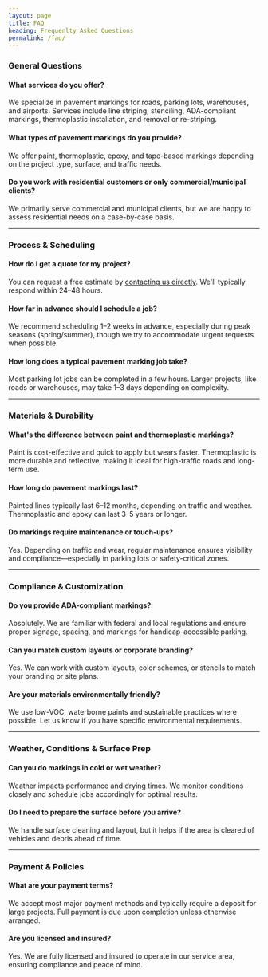 ```yaml
---
layout: page
title: FAQ
heading: Frequenlty Asked Questions
permalink: /faq/
---
```


### General Questions

#### What services do you offer?
We specialize in pavement markings for roads, parking lots, warehouses, and airports. Services include line striping, stenciling, ADA-compliant markings, thermoplastic installation, and removal or re-striping.

#### What types of pavement markings do you provide?
We offer paint, thermoplastic, epoxy, and tape-based markings depending on the project type, surface, and traffic needs.

#### Do you work with residential customers or only commercial/municipal clients?
We primarily serve commercial and municipal clients, but we are happy to assess residential needs on a case-by-case basis.

---

### Process & Scheduling

#### How do I get a quote for my project?
You can request a free estimate by [contacting us directly](/contact/). We'll typically respond within 24–48 hours.

#### How far in advance should I schedule a job?
We recommend scheduling 1–2 weeks in advance, especially during peak seasons (spring/summer), though we try to accommodate urgent requests when possible.

#### How long does a typical pavement marking job take?
Most parking lot jobs can be completed in a few hours. Larger projects, like roads or warehouses, may take 1–3 days depending on complexity.

---

### Materials & Durability

#### What's the difference between paint and thermoplastic markings?
Paint is cost-effective and quick to apply but wears faster. Thermoplastic is more durable and reflective, making it ideal for high-traffic roads and long-term use.

#### How long do pavement markings last?
Painted lines typically last 6–12 months, depending on traffic and weather. Thermoplastic and epoxy can last 3–5 years or longer.

#### Do markings require maintenance or touch-ups?
Yes. Depending on traffic and wear, regular maintenance ensures visibility and compliance—especially in parking lots or safety-critical zones.

---

### Compliance & Customization

#### Do you provide ADA-compliant markings?
Absolutely. We are familiar with federal and local regulations and ensure proper signage, spacing, and markings for handicap-accessible parking.

#### Can you match custom layouts or corporate branding?
Yes. We can work with custom layouts, color schemes, or stencils to match your branding or site plans.

#### Are your materials environmentally friendly?
We use low-VOC, waterborne paints and sustainable practices where possible. Let us know if you have specific environmental requirements.

---

### Weather, Conditions & Surface Prep

#### Can you do markings in cold or wet weather?
Weather impacts performance and drying times. We monitor conditions closely and schedule jobs accordingly for optimal results.

#### Do I need to prepare the surface before you arrive?
We handle surface cleaning and layout, but it helps if the area is cleared of vehicles and debris ahead of time.

---

### Payment & Policies

#### What are your payment terms?
We accept most major payment methods and typically require a deposit for large projects. Full payment is due upon completion unless otherwise arranged.

#### Are you licensed and insured?
Yes. We are fully licensed and insured to operate in our service area, ensuring compliance and peace of mind.

